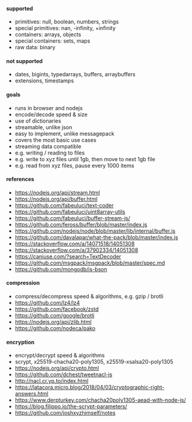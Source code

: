 
#### supported

- primitives: null, boolean, numbers, strings
- special primitives: nan, -infinity, +infinity
- containers: arrays, objects
- special containers: sets, maps
- raw data: binary

#### not supported

- dates, bigints, typedarrays, buffers, arraybuffers
- extensions, timestamps

#### goals

- runs in browser and nodejs
- encode/decode speed & size
- use of dictionaries
- streamable, unlike json
- easy to implement, unlike messagepack
- covers the most basic use cases
- streaming data compatible
 - e.g. writing / reading to files
 - e.g. write to xyz files until 1gb, then move to next 1gb file
 - e.g. read from xyz files, pause every 1000 items

#### references

- https://nodejs.org/api/stream.html
- https://nodejs.org/api/buffer.html
- https://github.com/fabeuluci/text-coder
- https://github.com/fabeuluci/uint8array-utils
- https://github.com/fabeuluci/buffer-stream-js/
- https://github.com/feross/buffer/blob/master/index.js
- https://github.com/nodejs/node/blob/master/lib/internal/buffer.js
- https://github.com/davalapar/what-the-pack/blob/master/index.js
- https://stackoverflow.com/a/14071518/14051308
- https://stackoverflow.com/a/37902334/14051308
- https://caniuse.com/?search=TextDecoder
- https://github.com/msgpack/msgpack/blob/master/spec.md
- https://github.com/mongodb/js-bson

#### compression

- compress/decompress speed & algorithms, e.g. gzip / brotli
- https://github.com/lz4/lz4
- https://github.com/facebook/zstd
- https://github.com/google/brotli
- https://nodejs.org/api/zlib.html
- https://github.com/nodeca/pako

#### encryption

- encrypt/decrypt speed & algorithms
- scrypt, x25519-chacha20-poly1305, x25519-xsalsa20-poly1305
- https://nodejs.org/api/crypto.html
- https://github.com/dchest/tweetnacl-js
- http://nacl.cr.yp.to/index.html
- https://latacora.micro.blog/2018/04/03/cryptographic-right-answers.html
- https://www.derpturkey.com/chacha20poly1305-aead-with-node-js/
- https://blog.filippo.io/the-scrypt-parameters/
- https://github.com/joshxyzhimself/notes